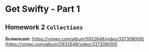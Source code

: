 # Get Swifty - Part 1

## Homework 2 `Collections`

**Screencast:** [https://vimeo.com/album/5932648/video/337308009](https://vimeo.com/album/5932648/video/337308009)
